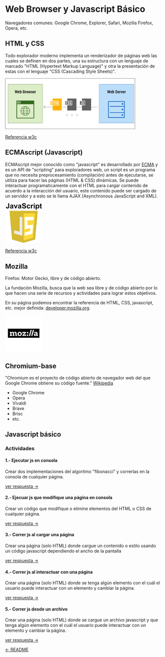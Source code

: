 # Web Browser y Javascript Básico

Navegadores comunes: Google Chrome, Explorer, Safari, Mozilla Firefox, Opera,
etc.

## HTML y CSS

Todo explorador moderno implementa un renderizador de páginas web las cuales se
definen en dos partes, una su estructura con un lenguaje de marcado "HTML
(Hypertext Markup Language)" y otra la presentación de estas con el lenguaje
"CSS (Cascading Style Sheets)".

<img src="../imgs/html-css-js.png"
alt="HTML CSS JS" width="420" height="auto" style="border: solid gray 1px"/>

[Referencia w3c](https://www.w3.org/standards/webdesign/htmlcss)

## ECMAscript (Javascript)

ECMAscript mejor conocido como "javascript" es desarrollado por
[ECMA](http://www.ecma-international.org) y es un API de "scripting" para
exploradores web, un script es un programa que no necesita preprocesamiento
(compilación) antes de ejecutarse, se utiliza para hacer las páginas
(HTML & CSS) dinámicas. Se puede interactuar programaticamente con el HTML
para cargar contenido de acuerdo a la interacción del usuario, este contenido
puede ser cargado de un servidor y a esto se le llama AJAX (Asynchronous
  JavaScript and XML).

  <img src="../imgs/javascript-logo.png"
alt="JS" width="120" height="auto"/>

[Referencia w3c](https://www.w3.org/standards/webdesign/script.html)

## Mozilla

Firefox: Motor Gecko, libre y de código abierto.

La fundación Mozilla, busca que la web sea libre y de código abierto por lo que
hacen una serie de recursos y actividades para lograr estos objetivos.

En su página podemos encontrar la referencia de HTML, CSS, javascript, etc.
mejor definida:
[developer.mozilla.org](https://developer.mozilla.org/es/docs/Web).

  <img src="../imgs/mozilla-logo.jpg"
alt="JS" width="120" height="auto"/>

## Chromium-base

"Chromium es el proyecto de código abierto de navegador web del que Google
Chrome obtiene su código fuente."
[Wikipedia](https://es.wikipedia.org/wiki/Chromium_(navegador))

* Google Chrome
* Opera
* Vivaldi
* Brave
* Brisc
* etc.

## Javascript básico

### Actividades

#### 1.- Ejecutar js en consola

Crear dos implementaciones del algoritmo "fibonacci" y correrlas en la consola de
cualquier página.

[ver respuesta ->](./respuestas/js-basic/1-js-basic.md)

#### 2.- Ejecuar js que modifique una página en consola

Crear un código que modifique o elimine elementos del HTML o CSS de cualquier
página.

[ver respuesta ->](./respuestas/js-basic/2-js-basic.md)

#### 3.- Correr js al cargar una página

Crear una página (solo HTML) donde cargue un contenido o estilo usando un código javascript dependiendo el ancho de la pantalla

[ver respuesta ->](./respuestas/js-basic/3-js-basic.md)

#### 4.- Correr js al interactuar con una página

Crear una página (solo HTML) donde se tenga algún elemento con el cuál el
usuario puede interactuar con un elemento y cambiar la página.

[ver respuesta ->](./respuestas/js-basic/4-js-basic.md)

#### 5.- Correr js desde un archivo

Crear una página (solo HTML) donde se cargue un archivo javascript y que tenga
 algún elemento con el cuál el usuario puede interactuar con un elemento y
 cambiar la página.

[ver respuesta ->](./respuestas/js-basic/5-js-basic.md)

[<- README](./README.md)
